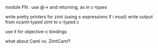 module FN : use @-> and returning, as in c-types

write pretty printers for zimt (using s-expressions if i must)
write output from ocaml-typed zimt to c-typed c

use it for objective-c bindings

what about Caml vs. ZimtCaml?
